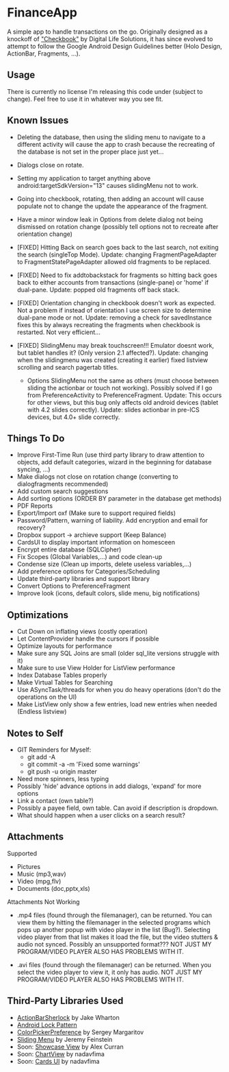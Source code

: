 FinanceApp
================

A simple app to handle transactions on the go. Originally designed as a knockoff of ["Checkbook"](https://play.google.com/store/apps/details?id=com.tts.checkbookenhanced#?t=W251bGwsMSwxLDIxMiwiY29tLnR0cy5jaGVja2Jvb2tlbmhhbmNlZCJd) by Digital Life Solutions, it has since evolved to attempt to follow the Google Android Design Guidelines better (Holo Design, ActionBar, Fragments, ...). 

Usage
-----
There is currently no license I'm releasing this code under (subject to change). Feel free to use it in whatever way you see fit. 

Known Issues
--------------------------------------
* Deleting the database, then using the sliding menu to navigate to a different activity will cause the app to crash because the recreating of the database is not set in the proper place just yet...
* Dialogs close on rotate.
* Setting my application to target anything above android:targetSdkVersion="13" causes slidingMenu not to work.
* Going into checkbook, rotating, then adding an account will cause populate not to change the update the appearance of the fragment.
* Have a minor window leak in Options from delete dialog not being dismissed on rotation change (possibly tell options not to recreate after orientation change)
* [FIXED] Hitting Back on search goes back to the last search, not exiting the search (singleTop Mode). Update: changing FragmentPageAdapter to FragmentStatePageAdapter allowed old fragments to be replaced.
* [FIXED] Need to fix addtobackstack for fragments so hitting back goes back to either accounts from transactions (single-pane) or 'home' if dual-pane. Update: popped old fragments off back stack. 
* [FIXED] Orientation changing in checkbook doesn't work as expected. Not a problem if instead of orientation I use screen size to determine dual-pane mode or not. Update: removing a check for savedInstance fixes this by always recreating the fragments when checkbook is restarted. Not very efficient...
* [FIXED] SlidingMenu may break touchscreen!!! Emulator doesnt work, but tablet handles it? (Only version 2.1 affected?). Update: changing when the slidingmenu was created (creating it earlier) fixed listview scrolling and search pagertab titles.

	- Options SlidingMenu not the same as others (must choose between sliding the actionbar or touch not working). Possibly solved if I go from PreferenceActivity to PreferenceFragment. Update: This occurs for other views, but this bug only affects old android devices (tablet with 4.2 slides correctly). Update: slides actionbar in pre-ICS devices, but 4.0+ slide correctly.

Things To Do
--------------------------------------
* Improve First-Time Run (use third party library to draw attention to objects, add default categories, wizard in the beginning for database syncing, ...)
* Make dialogs not close on rotation change (converting to dialogfragments recommended)
* Add custom search suggestions
* Add sorting options (ORDER BY parameter in the database get methods)
* PDF Reports
* Export/Import oxf (Make sure to support required fields)
* Password/Pattern, warning of liability. Add encryption and email for recovery?
* Dropbox support -> archieve support (Keep Balance)
* CardsUI to display important information on homesceen
* Encrypt entire database (SQLCipher)
* Fix Scopes (Global Variables,...) and code clean-up
* Condense size (Clean up imports, delete useless variables,...)
* Add preference options for Categories/Scheduling
* Update third-party libraries and support library
* Convert Options to PreferenceFragment
* Improve look (icons, default colors, slide menu, big notifications)


Optimizations
--------------------------------------
* Cut Down on inflating views (costly operation)
* Let ContentProvider handle the cursors if possible
* Optimize layouts for performance
* Make sure any SQL Joins are small (older sql_lite versions struggle with it)
* Make sure to use View Holder for ListView performance
* Index Database Tables properly
* Make Virtual Tables for Searching
* Use ASyncTask/threads for when you do heavy operations (don't do the operations on the UI)
* Make ListView only show a few entries, load new entries when needed (Endless listview)


Notes to Self
--------------------------------------
* GIT Reminders for Myself:
	- git add -A
	- git commit -a -m 'Fixed some warnings'
	- git push -u origin master
* Need more spinners, less typing
* Possibly 'hide' advance options in add dialogs, 'expand' for more options
* Link a contact (own table?)
* Possibly a payee field, own table. Can avoid if description is dropdown.
* What should happen when a user clicks on a search result?


Attachments
---------------------------------------
Supported
- Pictures
- Music (mp3,wav)
- Video (mpg,flv)
- Documents (doc,pptx,xls)

Attachments Not Working
- .mp4 files (found through the filemanager), can be returned. You can view them by hitting the filemanager in the selected programs which pops up another popup with video player in the list (Bug?). Selecting video player from that list makes it load the file, but the video stutters & audio not synced. Possibly an unsupported format??? NOT JUST MY PROGRAM/VIDEO PLAYER ALSO HAS PROBLEMS WITH IT.

- .avi files (found through the filemanager) can be returned. When you select the video player to view it, it only has audio. NOT JUST MY PROGRAM/VIDEO PLAYER ALSO HAS PROBLEMS WITH IT.


Third-Party Libraries Used
------------------------------------------
* [ActionBarSherlock](http://actionbarsherlock.com/) by Jake Wharton
* [Android Lock Pattern](https://code.google.com/p/android-lockpattern/)
* [ColorPickerPreference](https://github.com/attenzione/android-ColorPickerPreference) by Sergey Margaritov
* [Sliding Menu](https://github.com/jfeinstein10/SlidingMenu/) by Jeremy Feinstein
* Soon: [Showcase View](https://github.com/Espiandev/ShowcaseView) by Alex Curran
* Soon: [ChartView](https://github.com/nadavfima/ChartView/) by nadavfima
* Soon: [Cards UI](https://github.com/nadavfima/cardsui-for-android) by nadavfima
